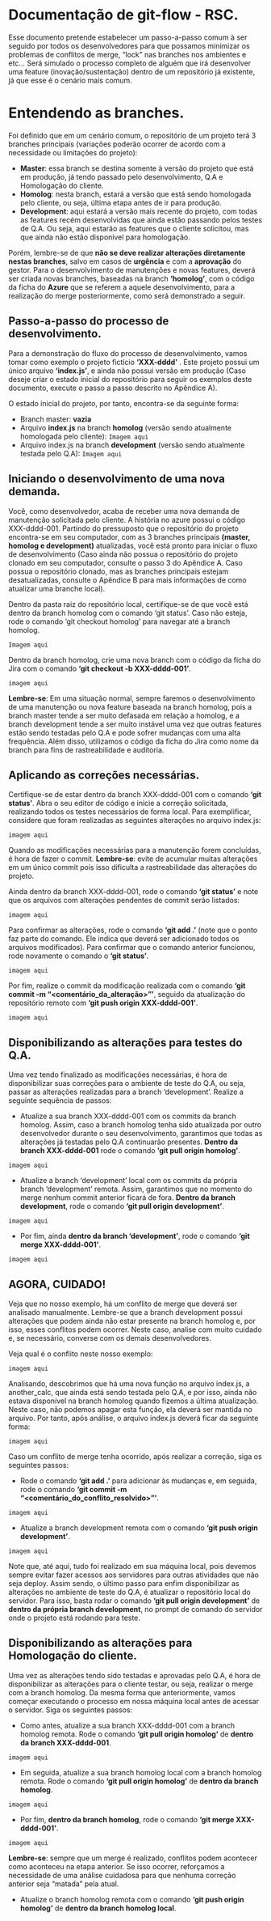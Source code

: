 # Documentação de git-flow - RSC.

Esse documento pretende estabelecer um passo-a-passo comum à ser seguido por todos os desenvolvedores para que possamos minimizar os problemas de conflitos de merge, “lock” nas branches nos ambientes e etc…
Será simulado o processo completo de alguém que irá desenvolver uma feature (inovação/sustentação) dentro de um repositório já existente, já que esse é o cenário mais comum.


# Entendendo as branches.

Foi definido que em um cenário comum, o repositório de um projeto terá 3 branches principais (variações poderão ocorrer de acordo com a necessidade ou limitações do projeto):
 - **Master**: essa branch se destina somente à versão do projeto que está em produção, já tendo passado pelo desenvolvimento, Q.A e Homologação do cliente.
 - **Homolog**: nesta branch, estará a versão que está sendo homologada pelo cliente, ou seja, última etapa antes de ir para produção.
 - **Development**: aqui estará a versão mais recente do projeto, com todas as features recém desenvolvidas que ainda estão passando pelos testes de Q.A. Ou seja, aqui estarão as features que o cliente solicitou, mas que ainda não estão disponível para homologação.

 Porém, lembre-se de que **não se deve realizar alterações diretamente nestas branches**, salvo em casos de **urgência** e com a **aprovação** do gestor. Para o desenvolvimento de manutenções e novas features, deverá ser criada novas branches, baseadas na branch **‘homolog’**, com o código da ficha do **Azure** que se referem a aquele desenvolvimento, para a realização do merge posteriormente, como será demonstrado a seguir.


## Passo-a-passo do processo de desenvolvimento.

Para a demonstração do fluxo do processo de desenvolvimento, vamos tomar como exemplo o projeto fictício **‘XXX-dddd’** . Este projeto possui um único arquivo **‘index.js’**, e ainda não possui versão em produção (Caso deseje criar o estado inicial do repositório para seguir os exemplos deste documento, execute o passo a passo descrito no Apêndice A).

O estado inicial do projeto, por tanto, encontra-se da seguinte forma:

  - Branch master: **vazia**
  - Arquivo **index.js** na branch **homolog** (versão sendo atualmente homologada pelo cliente):
  ```Imagem aqui```
  - Arquivo index.js na branch **development** (versão sendo atualmente testada pelo Q.A):
  ```Imagem aqui```

## Iniciando o desenvolvimento de uma nova demanda.

Você, como desenvolvedor, acaba de receber uma nova demanda de manutenção solicitada pelo cliente. A história no azure possui o código XXX-dddd-001. Partindo do pressuposto que o repositório do projeto encontra-se em seu computador, com as 3 branches principais **(master, homolog e development)** atualizadas, você está pronto para iniciar o fluxo de desenvolvimento (Caso ainda não possua o repositório do projeto clonado em seu computador, consulte o passo 3 do Apêndice A. Caso possua o repositório clonado, mas as branches principais estejam desatualizadas, consulte o Apêndice B para mais informações de como atualizar uma branche local).

Dentro da pasta raiz do repositório local, certifique-se de que você está dentro da branch homolog com o comando ‘git status’. Caso não esteja, rode o comando ‘git checkout homolog’ para navegar até a branch homolog.

```Imagem aqui```

Dentro da branch homolog, crie uma nova branch com o código da ficha do Jira com o comando **‘git checkout -b XXX-dddd-001’**.

```imagem aqui```

**Lembre-se**: Em uma situação normal, sempre faremos o desenvolvimento de uma manutenção ou nova feature baseada na branch homolog, pois a branch master tende a ser muito defasada em relação a homolog, e a branch development tende a ser muito instável uma vez que outras features estão sendo testadas pelo Q.A e pode sofrer mudanças com uma alta frequência. Além disso, utilizamos o código da ficha do Jira como nome da branch para fins de rastreabilidade e auditoria. 


## Aplicando as correções necessárias.

Certifique-se de estar dentro da branch XXX-dddd-001 com o comando **‘git status’**. Abra o seu editor de código e inicie a correção solicitada, realizando todos os testes necessários de forma local. Para exemplificar, considere que foram realizadas as seguintes alterações no arquivo index.js:

```imagem aqui ```

Quando as modificações necessárias para a manutenção forem concluídas, é hora de fazer o commit. **Lembre-se**: evite de acumular muitas alterações em um único commit pois isso dificulta a rastreabilidade das alterações do projeto.

Ainda dentro da branch XXX-dddd-001, rode o comando **‘git status’** e note que os arquivos com alterações pendentes de commit serão listados:

```imagem aqui ```

Para confirmar as alterações, rode o comando **‘git add .’** (note que o ponto faz parte do comando. Ele indica que deverá ser adicionado todos os arquivos modificados). Para confirmar que o comando anterior funcionou, rode novamente o comando o **‘git status’**.

```imagem aqui ```

 Por fim, realize o commit da modificação realizada com o comando **‘git commit -m “<comentário_da_alteração>”’**, seguido da atualização do repositório remoto com **‘git push origin XXX-dddd-001’**.

 ```imagem aqui ```


## Disponibilizando as alterações para testes do Q.A.

Uma vez tendo finalizado as modificações necessárias, é hora de disponibilizar suas correções para o ambiente de teste do Q.A, ou seja, passar as alterações realizadas para a branch ‘development’. Realize a seguinte sequência de passos:

- Atualize a sua branch XXX-dddd-001 com os commits da branch homolog. Assim, caso a branch homolog tenha sido atualizada por outro desenvolvedor durante o seu desenvolvimento, garantimos que todas as alterações já testadas pelo Q.A continuarão presentes. **Dentro da branch XXX-dddd-001** rode o comando **‘git pull origin homolog’**.

```imagem aqui```

- Atualize a branch ‘development’ local com os commits da própria branch ‘development’ remota. Assim, garantimos que no momento do merge nenhum commit anterior ficará de fora. **Dentro da branch development**, rode o comando **‘git pull origin development’**.


```imagem aqui```

- Por fim, ainda **dentro da branch ‘development’**, rode o comando **‘git merge XXX-dddd-001’**.


```imagem aqui```

<h2><strong>AGORA, CUIDADO!</strong></h2> 
Veja que no nosso exemplo, há um conflito de merge que deverá ser analisado manualmente. Lembre-se que a branch development possui alterações que podem ainda não estar presente na branch homolog e, por isso, esses conflitos podem ocorrer. Neste caso, analise com muito cuidado e, se necessário, converse com os demais desenvolvedores. 

Veja qual é o conflito neste nosso exemplo:

```imagem aqui```

Analisando, descobrimos que há uma nova função no arquivo index.js, a another_calc, que ainda está sendo testada pelo Q.A, e por isso, ainda não estava disponível na branch homolog quando fizemos a última atualização. Neste caso, não podemos apagar esta função, ela deverá ser mantida no arquivo. Por tanto, após análise, o arquivo index.js deverá ficar da seguinte forma:

```imagem aqui```

Caso um conflito de merge tenha ocorrido, após realizar a correção, siga os seguintes passos:

- Rode o comando **‘git add .’** para adicionar às mudanças e, em seguida, rode o comando **‘git commit -m “<comentário_do_conflito_resolvido>”’**.

```imagem aqui ```

- Atualize a branch development remota com o comando **‘git push origin development’**.

```imagem aqui```

Note que, até aqui, tudo foi realizado em sua máquina local, pois devemos sempre evitar fazer acessos aos servidores para outras atividades que não seja deploy. Assim sendo, o último passo para enfim disponibilizar as alterações no ambiente de teste do Q.A, é atualizar o repositório local do servidor. Para isso, basta rodar o comando **‘git pull origin development’** de **dentro da própria branch development**, no prompt de comando do servidor onde o projeto está rodando para teste.


## Disponibilizando as alterações para Homologação do cliente.

Uma vez as alterações tendo sido testadas e aprovadas pelo Q.A, é hora de disponibilizar as alterações para o cliente testar, ou seja, realizar o merge com a branch homolog. Da mesma forma que anteriormente, vamos começar executando o processo em nossa máquina local antes de acessar o servidor. Siga os seguintes passos:

- Como antes, atualize a sua branch XXX-dddd-001 com a branch homolog remota. Rode o comando **‘git pull origin homolog’** de **dentro da branch XXX-dddd-001**.

```imagem aqui```

- Em seguida, atualize a sua branch homolog local com a branch homolog remota. Rode o comando **‘git pull origin homolog’** de **dentro da branch homolog**.

```imagem aqui```

- Por fim, **dentro da branch homolog**, rode o comando **‘git merge XXX-dddd-001’**.

```imagem aqui```

**Lembre-se**: sempre que um merge é realizado, conflitos podem acontecer como aconteceu na etapa anterior. Se isso ocorrer, reforçamos a necessidade de uma análise cuidadosa para que nenhuma correção anterior seja “matada” pela atual.

- Atualize o branch homolog remota com o comando **‘git push origin homolog’** de **dentro da branch homolog local**.




